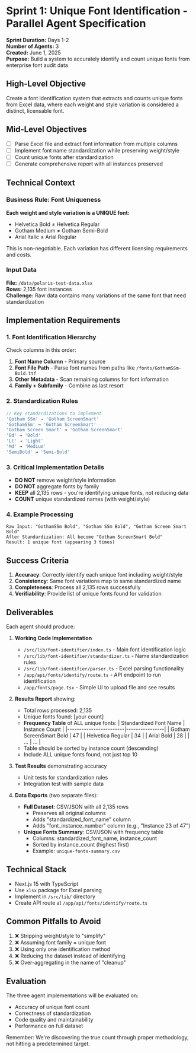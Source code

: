 # Sprint 1: Unique Font Identification - Parallel Agent Specification

**Sprint Duration:** Days 1-2  
**Number of Agents:** 3  
**Created:** June 1, 2025  
**Purpose:** Build a system to accurately identify and count unique fonts from enterprise font audit data

## High-Level Objective

Create a font identification system that extracts and counts unique fonts from Excel data, where each weight and style variation is considered a distinct, licensable font.

## Mid-Level Objectives

- [ ] Parse Excel file and extract font information from multiple columns
- [ ] Implement font name standardization while preserving weight/style
- [ ] Count unique fonts after standardization
- [ ] Generate comprehensive report with all instances preserved

## Technical Context

### Business Rule: Font Uniqueness

**Each weight and style variation is a UNIQUE font:**
- Helvetica Bold ≠ Helvetica Regular  
- Gotham Medium ≠ Gotham Semi-Bold
- Arial Italic ≠ Arial Regular

This is non-negotiable. Each variation has different licensing requirements and costs.

### Input Data

**File:** `/data/polaris-test-data.xlsx`  
**Rows:** 2,135 font instances  
**Challenge:** Raw data contains many variations of the same font that need standardization

## Implementation Requirements

### 1. Font Identification Hierarchy

Check columns in this order:
1. **Font Name Column** - Primary source
2. **Font File Path** - Parse font names from paths like `/fonts/GothamSSm-Bold.ttf`
3. **Other Metadata** - Scan remaining columns for font information
4. **Family + Subfamily** - Combine as last resort

### 2. Standardization Rules

```typescript
// Key standardizations to implement
'Gotham SSm' → 'Gotham ScreenSmart'
'GothamSSm' → 'Gotham ScreenSmart'
'Gotham Screen Smart' → 'Gotham ScreenSmart'
'Bd' → 'Bold'
'Lt' → 'Light'
'Md' → 'Medium'
'SemiBold' → 'Semi-Bold'
```

### 3. Critical Implementation Details

- **DO NOT** remove weight/style information
- **DO NOT** aggregate fonts by family
- **KEEP** all 2,135 rows - you're identifying unique fonts, not reducing data
- **COUNT** unique standardized names (with weight/style)

### 4. Example Processing

```
Raw Input: "GothamSSm Bold", "Gotham SSm Bold", "Gotham Screen Smart Bold"
After Standardization: All become "Gotham ScreenSmart Bold"
Result: 1 unique font (appearing 3 times)
```

## Success Criteria

1. **Accuracy**: Correctly identify each unique font including weight/style
2. **Consistency**: Same font variations map to same standardized name
3. **Completeness**: Process all 2,135 rows successfully
4. **Verifiability**: Provide list of unique fonts found for validation

## Deliverables

Each agent should produce:

1. **Working Code Implementation**
   - `/src/lib/font-identifier/index.ts` - Main font identification logic
   - `/src/lib/font-identifier/standardizer.ts` - Name standardization rules
   - `/src/lib/font-identifier/parser.ts` - Excel parsing functionality
   - `/app/api/fonts/identify/route.ts` - API endpoint to run identification
   - `/app/fonts/page.tsx` - Simple UI to upload file and see results

2. **Results Report** showing:
   - Total rows processed: 2,135
   - Unique fonts found: [your count]
   - **Frequency Table** of ALL unique fonts:
     | Standardized Font Name | Instance Count |
     |------------------------|----------------|
     | Gotham ScreenSmart Bold | 47 |
     | Helvetica Regular | 34 |
     | Arial Bold | 28 |
     | ... | ... |
   - Table should be sorted by instance count (descending)
   - Include ALL unique fonts found, not just top 10

3. **Test Results** demonstrating accuracy
   - Unit tests for standardization rules
   - Integration test with sample data

4. **Data Exports** (two separate files):
   - **Full Dataset**: CSV/JSON with all 2,135 rows
     - Preserves all original columns
     - Adds "standardized_font_name" column
     - Adds "font_instance_number" column (e.g., "Instance 23 of 47")
   - **Unique Fonts Summary**: CSV/JSON with frequency table
     - Columns: standardized_font_name, instance_count
     - Sorted by instance_count (highest first)
     - Example: `unique-fonts-summary.csv`

## Technical Stack

- Next.js 15 with TypeScript
- Use `xlsx` package for Excel parsing
- Implement in `/src/lib/` directory
- Create API route at `/app/api/fonts/identify/route.ts`

## Common Pitfalls to Avoid

1. ❌ Stripping weight/style to "simplify"
2. ❌ Assuming font family = unique font
3. ❌ Using only one identification method
4. ❌ Reducing the dataset instead of identifying
5. ❌ Over-aggregating in the name of "cleanup"

## Evaluation

The three agent implementations will be evaluated on:
- Accuracy of unique font count
- Correctness of standardization
- Code quality and maintainability
- Performance on full dataset

Remember: We're discovering the true count through proper methodology, not hitting a predetermined target.